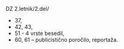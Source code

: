 DZ 2.letnik/2.del/
- 37, 
- 42, 43, 
- 51 - 4 vrste besedil, 
- 60, 61 – publicistično poročilo, reportaža.

